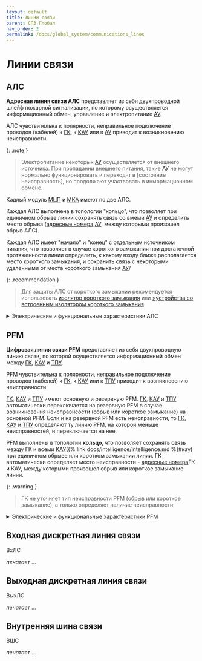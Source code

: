 ```yaml
---
layout: default
title: Линии связи
parent: СПЗ Глобал
nav_order: 2
permalink: /docs/global_system/communications_lines
---
```


# Линии связи

## АЛС
**Адресная линия связи АЛС** представляет из себя двухпроводной шлейф пожарной сигнализации, по которому осуществляется информационный обмен, управление и электропитание [АУ].

АЛС чувствительна к полярности, неправильное подключение проводов (кабелей) к [ГК], к [КАУ] или к [АУ] приводит к возникновению неисправности. 

{: .note }
> Электропитание некоторых [АУ] осуществляется от внешнего источника. При пропаданни внешнего питания, такие [АУ] не могут нормально функционировать и переходят в [состояние неисправность], но продолжают участвовать в иныормационном обмене.

Кадлый модуль [МЦП] и [МКА] имеют по две АЛС.

Каждая АЛС выполнена в топологии "кольцо", что позволяет при единичном обрыве линии сохранять связь со вмеми [АУ] и определить место обрыва ([адресные номера] [АУ], между которыми произошел обрыв АЛС).

Каждая АЛС имеет "начало" и "конец" с отдельным источником питания, что позволяет в случае короткого замыкания при достаточной протяженности линии определить, к какому входу ближе располагается место короткого замыкания, и сохранить связь с некоторыми удаленными от места короткого замыкания [АУ]/

{: .recommendation }
> Для защиты АЛС от короткого замыкании рекомендуется использовать [изолятор короткого замыкания] или [>устройства со встроенным изолятором короткого замыкания]

<details markdown="block">
  <summary>
  Электрические и функциональные характеристики АЛС
  </summary>

<table> 
  <thead> 
    <tr> 
      <th style="text-align: center">Характеристика</th>
      <th style="text-align: center">Значение</th>
    </tr>
  </thead> 
  <tbody>
    <tr>
      <td style="text-align: left">Максимальное количество подключаемых <a href="/gk_manual/docs/address_devices#адресные-устройства">АУ</a> к одной АЛС</td>
      <td style="text-align: center">250</td>
    </tr>
    <tr>
      <td style="text-align: left">Выходное напряжение на клеммах АЛС, В</td>
      <td style="text-align: center">23±3,6</td>
    </tr>
    <tr>
      <td style="text-align: left">Максимальная длина сегмента АЛС, м</td>
      <td style="text-align: center">400</td>
    </tr>
    <tr>
      <td style="text-align: left">Максимальная суммарная длина АЛС, м</td>
      <td style="text-align: center">100000</td>
    </tr>
    <tr>
      <td style="text-align: left">Максимальное сопротивление кабеля сегмента АЛС, Ом</td>
      <td style="text-align: center">50</td>
    </tr>
    <tr>
      <td style="text-align: left">Минимальное сопротивление изоляции кабеля АЛС, Ом</td>
      <td style="text-align: center">50000</td>
    </tr>
    <tr>
      <td style="text-align: left">Максимальная удельная емкость кабеля АЛС, пФ/м</td>
      <td style="text-align: center">80</td>
    </tr>
  </tbody>
</table>

{: .note }
> Сегментом АЛС считается участок кабеля [ГК] — [АУ] и [АУ] — [АУ]

</details>

## PFM
**Цифровая линия связи PFM** представляет из себя двухпроводную линию связи, по которой осуществляется информационный обмен между [ГК], [КАУ] и [ТПУ].

PFM чувствительна к полярности, неправильное подключение проводов (кабелей) к [ГК], к [КАУ] или к [ТПУ] приводит к возникновению неисправности.

[ГК], [КАУ] и [ТПУ] имеют основную и резервную PFM. [ГК], [КАУ] и [ТПУ] автоматически переключается на резервную PFM в случае возникновения неисправнсости (обрыв или короткое замыкание) на основной PFM. Если и на резервной PFM есть неисправности, то [ГК], [КАУ] и [ТПУ] определяют ту линию PFM, на которой меньше неисправностей, и переключается на нее.

PFM выполнены в топологии **кольцо**, что позволяет сохранять связь между ГК и всеми [КАУ]({% link docs/intelligence/intelligence.md %}#кау) при единичном обрыве или коротком замыкании линии. ГК автоматически определяет место неисправности - <a href="/gk_manual/docs/global_system#адресный-номер-гк-и-кау">адресные номера</a>ГК и КАУ, между которыми произошел обрыв или короткое замыкание линии.

{: .warning }
> ГК не уточняет тип неисправности PFM (обрыв или короткое замыкание), а только определяет наличие неисправности

<details markdown="block">
  <summary>
  Электрические и функциональные характеристики PFM
  </summary>
   
|**Характеристика**|**Значение**|
|:---|:---:|
| Максимальное количество подключенных ГК и [КАУ]({% link docs/intelligence/intelligence.md %}#кау) по олной PFM | 65 |
| Максимальная длина сегмента PFM, м | 1000 |
| Максимальная суммарная длина PFM, м | 65000 |
| Минимальное сопротивление изоляции кабеля PFM, кОм | 50 |
| Максимальная удельная емкость кабеля PFM, пФ/м | 80 |

{: .note }
> Сегментом PFM считается участок кабеля ГК — [КАУ]({% link docs/intelligence/intelligence.md %}#кау) и [КАУ]({% link docs/intelligence/intelligence.md %}#кау) — [КАУ]({% link docs/intelligence/intelligence.md %}#кау)

</details>

## Входная дискретная линия связи
ВхЛС

_печатает_ ...

## Выходная дискретная линия связи
ВыхЛС

_печатает_ ...

## Внутренняя шина связи
ВШС

_печатает_ ...

[ГК]: /gk_manual/docs/gk#гк
[КАУ]: /gk_manual/docs/kau#кау
[ТПУ]: /gk_manual/docs/tpu#тпу
[АУ]: /gk_manual/docs/address_devices#адресные-устройства
[МЦП]: /gk_manual/docs/composite_modules#модуль-центрального-процессора
[МКА]: /gk_manual/docs/composite_modules#модуль-кольцевых-адресных-линий-связи
[адресные номера]: /gk_manual/docs/global_system/address_number#адресный-номер-ау
[изолятор короткого замыкания]: /gk_manual/docs/address_devices/s_c_isolated_devices#изолятор-короткого-замыкания-ми-r2
[>устройства со встроенным изолятором короткого замыкания]: /gk_manual/docs/address_devices/s_c_isolated_devices#устройства-с-изолятором-короткого-замыкания

